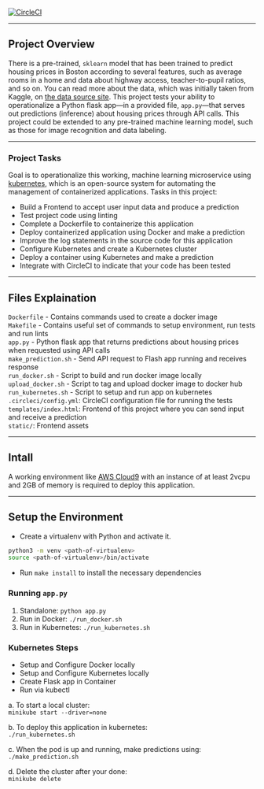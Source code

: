 [![CircleCI](https://dl.circleci.com/status-badge/img/gh/rishkov88/Operationalize-Machine-Learning-Microservice-API/tree/main.svg?style=svg)](https://dl.circleci.com/status-badge/redirect/gh/rishkov88/Operationalize-Machine-Learning-Microservice-API/tree/main)

---
## Project Overview

There is a pre-trained, `sklearn` model that has been trained to predict housing prices in Boston according to several features, such as average rooms in a home and data about highway access, teacher-to-pupil ratios, and so on. You can read more about the data, which was initially taken from Kaggle, on [the data source site](https://www.kaggle.com/c/boston-housing). This project tests your ability to operationalize a Python flask app—in a provided file, `app.py`—that serves out predictions (inference) about housing prices through API calls. This project could be extended to any pre-trained machine learning model, such as those for image recognition and data labeling.

---
### Project Tasks

Goal is to operationalize this working, machine learning microservice using [kubernetes](https://kubernetes.io/), which is an open-source system for automating the management of containerized applications. Tasks in this project:
* Build a Frontend to accept user input data and produce a prediction
* Test project code using linting
* Complete a Dockerfile to containerize this application
* Deploy containerized application using Docker and make a prediction
* Improve the log statements in the source code for this application
* Configure Kubernetes and create a Kubernetes cluster
* Deploy a container using Kubernetes and make a prediction
* Integrate with CircleCI to indicate that your code has been tested

---

## Files Explaination

`Dockerfile` - Contains commands used to create a docker image  
`Makefile` - Contains useful set of commands to setup environment, run tests and run lints  
`app.py` - Python flask app that returns predictions about housing prices when requested using API calls  
`make_prediction.sh` - Send API request to Flash app running and receives response  
`run_docker.sh` - Script to build and run docker image locally  
`upload_docker.sh` - Script to tag and upload docker image to docker hub  
`run_kubernetes.sh` - Script to setup and run app on kubernetes  
`.circleci/config.yml`: CircleCI configuration file for running the tests  
`templates/index.html`: Frontend of this project where you can send input and receive a prediction  
`static/`: Frontend assets

---

## Intall

A working environment like [AWS Cloud9](https://us-east-1.console.aws.amazon.com/cloud9/home#) with an instance of at least 2vcpu and 2GB of memory is required to deploy this application.


---

## Setup the Environment

* Create a virtualenv with Python and activate it. 
```bash
python3 -m venv <path-of-virtualenv>
source <path-of-virtualenv>/bin/activate
```
* Run `make install` to install the necessary dependencies

### Running `app.py`

1. Standalone:  `python app.py`
2. Run in Docker:  `./run_docker.sh`
3. Run in Kubernetes:  `./run_kubernetes.sh`

### Kubernetes Steps

* Setup and Configure Docker locally
* Setup and Configure Kubernetes locally
* Create Flask app in Container
* Run via kubectl

a. To start a local cluster:  
`minikube start --driver=none`

b. To deploy this application in kubernetes:  
`./run_kubernetes.sh`

c. When the pod is up and running, make predictions using:  
`./make_prediction.sh`

d. Delete the cluster after your done:  
`minikube delete`